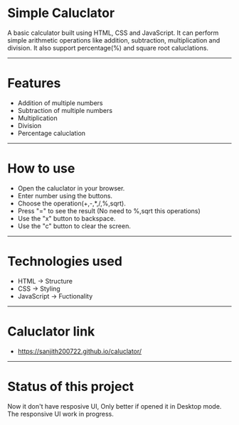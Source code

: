 # Simple Caluclator
A basic calculator built using HTML, CSS and JavaScript. It can perform simple arithmetic operations
like addition, subtraction, multiplication and division. It also support percentage(%) and square root 
caluclations.

---

# Features
+ Addition of multiple numbers
+ Subtraction of multiple numbers
+ Multiplication
+ Division
+ Percentage caluclation

---

# How to use 
+ Open the caluclator in your browser.
+ Enter number using the buttons.
+ Choose the operation(+,-,*,/,%,sqrt).
+ Press "=" to see the result (No need to %,sqrt this operations)
+ Use the "x" button to backspace.
+ Use the "c" button to clear the screen.

---

# Technologies used
+ HTML       -> Structure
+ CSS        -> Styling
+ JavaScript -> Fuctionality

---

# Caluclator link
+ https://sanjith200722.github.io/caluclator/

---

# Status of this project
Now it don't have resposive UI, Only better if opened it in Desktop mode. 
The responsive UI work in progress. 